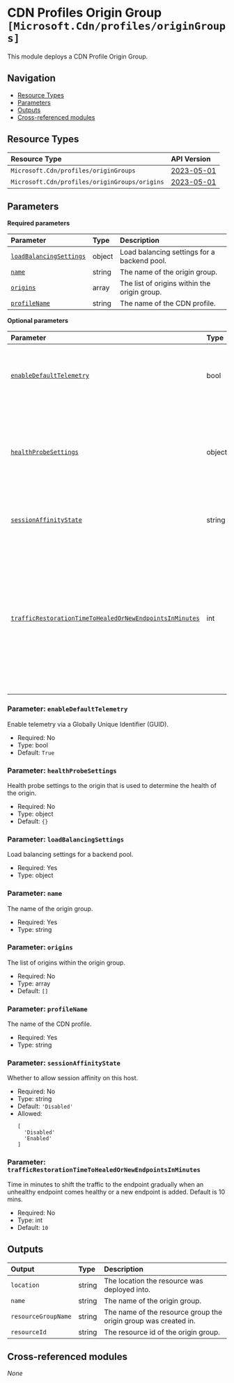 # CDN Profiles Origin Group `[Microsoft.Cdn/profiles/originGroups]`

This module deploys a CDN Profile Origin Group.

## Navigation

- [Resource Types](#Resource-Types)
- [Parameters](#Parameters)
- [Outputs](#Outputs)
- [Cross-referenced modules](#Cross-referenced-modules)

## Resource Types

| Resource Type | API Version |
| :-- | :-- |
| `Microsoft.Cdn/profiles/originGroups` | [2023-05-01](https://learn.microsoft.com/en-us/azure/templates/Microsoft.Cdn/profiles/originGroups) |
| `Microsoft.Cdn/profiles/originGroups/origins` | [2023-05-01](https://learn.microsoft.com/en-us/azure/templates/Microsoft.Cdn/profiles/originGroups/origins) |

## Parameters

**Required parameters**

| Parameter | Type | Description |
| :-- | :-- | :-- |
| [`loadBalancingSettings`](#parameter-loadbalancingsettings) | object | Load balancing settings for a backend pool. |
| [`name`](#parameter-name) | string | The name of the origin group. |
| [`origins`](#parameter-origins) | array | The list of origins within the origin group. |
| [`profileName`](#parameter-profilename) | string | The name of the CDN profile. |

**Optional parameters**

| Parameter | Type | Description |
| :-- | :-- | :-- |
| [`enableDefaultTelemetry`](#parameter-enabledefaulttelemetry) | bool | Enable telemetry via a Globally Unique Identifier (GUID). |
| [`healthProbeSettings`](#parameter-healthprobesettings) | object | Health probe settings to the origin that is used to determine the health of the origin. |
| [`sessionAffinityState`](#parameter-sessionaffinitystate) | string | Whether to allow session affinity on this host. |
| [`trafficRestorationTimeToHealedOrNewEndpointsInMinutes`](#parameter-trafficrestorationtimetohealedornewendpointsinminutes) | int | Time in minutes to shift the traffic to the endpoint gradually when an unhealthy endpoint comes healthy or a new endpoint is added. Default is 10 mins. |

### Parameter: `enableDefaultTelemetry`

Enable telemetry via a Globally Unique Identifier (GUID).
- Required: No
- Type: bool
- Default: `True`

### Parameter: `healthProbeSettings`

Health probe settings to the origin that is used to determine the health of the origin.
- Required: No
- Type: object
- Default: `{}`

### Parameter: `loadBalancingSettings`

Load balancing settings for a backend pool.
- Required: Yes
- Type: object

### Parameter: `name`

The name of the origin group.
- Required: Yes
- Type: string

### Parameter: `origins`

The list of origins within the origin group.
- Required: No
- Type: array
- Default: `[]`

### Parameter: `profileName`

The name of the CDN profile.
- Required: Yes
- Type: string

### Parameter: `sessionAffinityState`

Whether to allow session affinity on this host.
- Required: No
- Type: string
- Default: `'Disabled'`
- Allowed:
  ```Bicep
  [
    'Disabled'
    'Enabled'
  ]
  ```

### Parameter: `trafficRestorationTimeToHealedOrNewEndpointsInMinutes`

Time in minutes to shift the traffic to the endpoint gradually when an unhealthy endpoint comes healthy or a new endpoint is added. Default is 10 mins.
- Required: No
- Type: int
- Default: `10`


## Outputs

| Output | Type | Description |
| :-- | :-- | :-- |
| `location` | string | The location the resource was deployed into. |
| `name` | string | The name of the origin group. |
| `resourceGroupName` | string | The name of the resource group the origin group was created in. |
| `resourceId` | string | The resource id of the origin group. |

## Cross-referenced modules

_None_
